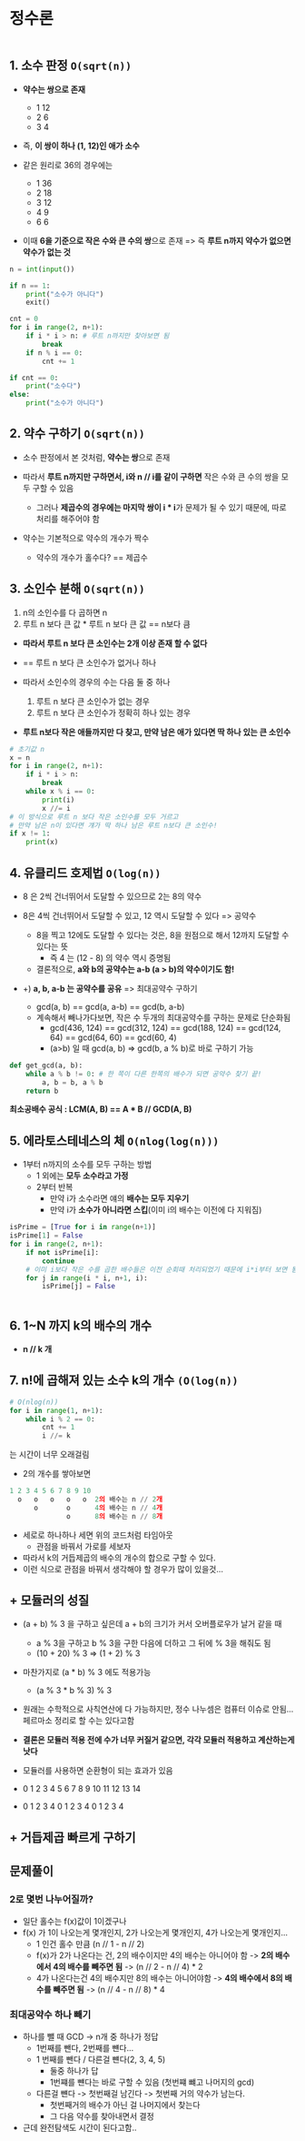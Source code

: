 # 정수론

```table-of-contents
```

## 1.  소수 판정 `O(sqrt(n))`

- **약수는 쌍으로 존재**
	- 1 12
	- 2 6
	- 3 4
- 즉, **이 쌍이 하나 (1, 12)인 애가 소수**

- 같은 원리로 36의 경우에는 
	- 1 36
	- 2 18
	- 3 12
	- 4 9
	- 6 6
- 이때 **6을 기준으로 작은 수와 큰 수의 쌍**으로 존재 => 즉 **루트 n까지 약수가 없으면 약수가 없는 것**

```python
n = int(input())

if n == 1:
	print("소수가 아니다")
	exit()

cnt = 0 
for i in range(2, n+1):
	if i * i > n: # 루트 n까지만 찾아보면 됨
		break
	if n % i == 0:
		cnt += 1

if cnt == 0:
	print("소수다")
else:
	print("소수가 아니다")
```


## 2. 약수 구하기 `O(sqrt(n))`

- 소수 판정에서 본 것처럼, **약수는 쌍**으로 존재
- 따라서 **루트 n까지만 구하면서, i와 n // i를 같이 구하면** 작은 수와 큰 수의 쌍을 모두 구할 수 있음
	- 그러나 **제곱수의 경우에는 마지막 쌍이 i * i**가 문제가 될 수 있기 때문에, 따로 처리를 해주어야 함

- 약수는 기본적으로 약수의 개수가 짝수
	- 약수의 개수가 홀수다? == 제곱수

## 3. 소인수 분해 `O(sqrt(n))`

1. n의 소인수를 다 곱하면 n
2. 루트 n 보다 큰 값 * 루트 n 보다 큰 값 == n보다 큼
- **따라서 루트 n 보다 큰 소인수는 2개 이상 존재 할 수 없다**
- == 루트 n 보다 큰 소인수가 없거나 하나

- 따라서 소인수의 경우의 수는 다음 둘 중 하나
	1. 루트 n 보다 큰 소인수가 없는 경우
	2. 루트 n 보다 큰 소인수가 정확히 하나 있는 경우
- **루트 n보다 작은 애들까지만 다 찾고, 만약 남은 애가 있다면 딱 하나 있는 큰 소인수**

```python
# 초기값 n
x = n
for i in range(2, n+1):
	if i * i > n:
		break
	while x % i == 0:
		print(i)
		x //= i
# 이 방식으로 루트 n 보다 작은 소인수를 모두 거르고
# 만약 남은 n이 있다면 걔가 딱 하나 남은 루트 n보다 큰 소인수!
if x != 1:
	print(x)
```

## 4. 유클리드 호제법 `O(log(n))`

- 8 은 2씩 건너뛰어서 도달할 수 있으므로 2는 8의 약수
- 8은 4씩 건너뛰어서 도달할 수 있고, 12 역시 도달할 수 있다 => 공약수
	- 8을 찍고 12에도 도달할 수 있다는 것은, 8을 원점으로 해서 12까지 도달할 수 있다는 뜻
		- 즉 4 는 (12 - 8) 의 약수 역시 증명됨
	- 결론적으로, **a와 b의 공약수는 a-b (a > b)의 약수이기도 함!**

- +) **a, b, a-b 는 공약수를 공유** => 최대공약수 구하기
	- gcd(a, b) == gcd(a, a-b) == gcd(b, a-b)
	- 계속해서 빼나가다보면, 작은 수 두개의 최대공약수를 구하는 문제로 단순화됨
		- gcd(436, 124) == gcd(312, 124) == gcd(188, 124) == gcd(124, 64) == gcd(64, 60) == gcd(60, 4)
		- (a>b) 일 때 gcd(a, b) => gcd(b, a % b)로 바로 구하기 가능

```python
def get_gcd(a, b):
	while a % b != 0: # 한 쪽이 다른 한쪽의 배수가 되면 공약수 찾기 끝!
		a, b = b, a % b 
	return b 
```

**최소공배수 공식 : LCM(A, B) == A * B // GCD(A, B)** 

## 5. 에라토스테네스의 체 `O(nlog(log(n)))`

- 1부터 n까지의 소수를 모두 구하는 방법
	- 1 외에는 **모두 소수라고 가정**
	- 2부터 반복
		- 만약 i가 소수라면 얘의 **배수는 모두 지우기**
		- 만약 i가 **소수가 아니라면 스킵**(이미 i의 배수는 이전에 다 지워짐)
```python
isPrime = [True for i in range(n+1)]
isPrime[1] = False
for i in range(2, n+1):
	if not isPrime[i]:
		continue
	# 이미 i보다 작은 수를 곱한 배수들은 이전 순회때 처리되었기 때문에 i*i부터 보면 됨
	for j in range(i * i, n+1, i): 
		isPrime[j] = False
		
```



## 6. 1~N 까지 k의 배수의 개수

- **n // k 개** 


## 7.  n!에 곱해져 있는 소수 k의 개수 `(O(log(n))`

```python
# O(nlog(n))
for i in range(1, n+1):
	while i % 2 == 0:
		cnt += 1
		i //= k
```
는 시간이 너무 오래걸림

- 2의 개수를 쌓아보면
```python
1 2 3 4 5 6 7 8 9 10
  o   o   o   o   o  2의 배수는 n // 2개
      o       o      4의 배수는 n // 4개
              o      8의 배수는 n // 8개
```
- 세로로 하나하나 세면 위의 코드처럼 타임아웃
	- 관점을 바꿔서 가로를 세보자
- 따라서 k의 거듭제곱의 배수의 개수의 합으로 구할 수 있다.
- 이런 식으로 관점을 바꿔서 생각해야 할 경우가 많이 있을것... 


## + 모듈러의 성질

- (a + b) % 3 을 구하고 싶은데 a + b의 크기가 커서 오버플로우가 날거 같을 때
	- a % 3을 구하고 b % 3을 구한 다음에 더하고 그 뒤에 % 3을 해줘도 됨
	- (10 + 20) % 3 => (1 + 2) % 3
- 마찬가지로 (a * b) % 3 에도 적용가능
	- (a % 3 * b % 3) % 3
- 원래는 수학적으로 사칙연산에 다 가능하지만, 정수 나누셈은 컴퓨터 이슈로 안됨... 페르마소 정리로 할 수는 있다고함 
- **결론은 모듈러 적용 전에 수가 너무 커질거 같으면, 각각 모듈러 적용하고 계산하는게 낫다**

- 모듈러를 사용하면 순환형이 되는 효과가 있음
- 0 1 2 3 4   5 6 7 8 9  10 11 12 13 14
- 0 1 2 3 4   0 1 2 3 4  0 1 2 3 4

## + 거듭제곱 빠르게 구하기


## 문제풀이
### 2로 몇번 나누어질까?
- 일단 홀수는 f(x)값이 1이겠구나
- f(x) 가 1이 나오는게 몇개인지, 2가 나오는게 몇개인지, 4가 나오는게 몇개인지...
	- 1 인건 홀수 만큼 (n // 1 - n // 2)
	- f(x)가 2가 나온다는 건, 2의 배수이지만 4의 배수는 아니어야 함 -> **2의 배수에서 4의 배수를 빼주면 됨** -> (n // 2 - n // 4) * 2
	- 4가 나온다는건 4의 배수지만 8의 배수는 아니어야함 -> **4의 배수에서 8의 배수를 빼주면 됨** -> (n // 4 - n // 8) * 4

### 최대공약수 하나 빼기
- 하나를 뺄 때 GCD -> n개 중 하나가 정답
	- 1번째를 뺀다, 2번째를 뺸다...
	- 1 번째를 뺀다 / 다른걸 뺸다(2, 3, 4, 5)
		- 둘중 하나가 답
		- 1번쨰를 뺸다는 바로 구할 수 있음 (첫번쨰 뺴고 나머지의 gcd)
	- 다른걸 뺸다 -> 첫번째걸 남긴다 -> 첫번째 거의 약수가 남는다.
		- 첫번째거의 배수가 아닌 걸 나머지에서 찾는다
		- 그 다음 약수를 찾아내면서 결정
- 근데 완전탐색도 시간이 된다고함..
